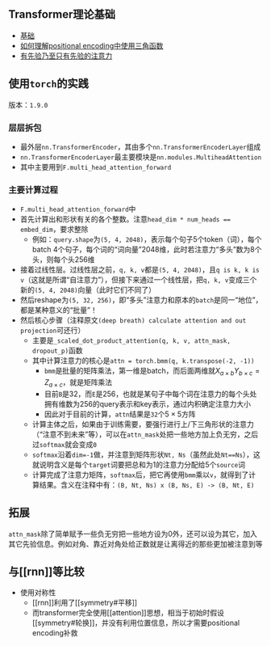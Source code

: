 ## Transformer理论基础
- [基础](https://blog.csdn.net/Tink1995/article/details/105080033)
- [如何理解positional encoding中使用三角函数](https://www.zhihu.com/question/347678607)
- [有先验乃至只有先验的注意力](https://zhuanlan.zhihu.com/p/459231092)
## 使用`torch`的实践
版本：`1.9.0`
### 层层拆包
- 最外层`nn.TransformerEncoder`，其由多个`nn.TransformerEncoderLayer`组成
- `nn.TransformerEncoderLayer`最主要模块是`nn.modules.MultiheadAttention`
- 其中主要用到`F.multi_head_attention_forward`
### 主要计算过程
- `F.multi_head_attention_forward`中
- 首先计算出和形状有关的各个整数。注意`head_dim * num_heads == embed_dim`，要求整除
  - 例如：`query.shape`为`(5, 4, 2048)`，表示每个句子5个token（词），每个batch 4个句子，每个词的“词向量”2048维，此时若注意力“多头”数为8个头，则每个头256维
- 接着过线性层。过线性层之前，`q, k, v`都是`(5, 4, 2048)`，且`q is k, k is v`（这就是所谓“自注意力”），但接下来通过一个线性层，把`q, k, v`变成三个新的`(5, 4, 2048)`向量（此时它们不同了）
- 然后reshape为`(5, 32, 256)`，即“多头”注意力和原本的`batch`是同一“地位”，都是某种意义的“批量”！
- 然后核心步骤（注释原文`(deep breath) calculate attention and out projection`可还行）
  - 主要是`_scaled_dot_product_attention(q, k, v, attn_mask, dropout_p)`函数
  - 其中计算注意力的核心是`attn = torch.bmm(q, k.transpose(-2, -1))`
    - `bmm`是批量的矩阵乘法，第一维是batch，而后面两维就$X_{a\times b}Y_{b\times c} = Z_{a\times c}$，就是矩阵乘法
    - 目前`B`是32，而`E`是256，也就是某句子中每个词在注意力的每个头处拥有维数为256的query表示和key表示，通过内积确定注意力大小
    - 因此对于目前的计算，`attn`结果是`32`个$5\times 5$方阵
  - 计算主体之后，如果由于训练需要，要强行进行上/下三角形状的注意力（“注意不到未来”等），可以在`attn_mask`处把一些地方加上负无穷，之后过`softmax`就会变成`0`
  - `softmax`沿着`dim=-1`做，并注意到矩阵形状`Nt, Ns`（虽然此处`Nt==Ns`），这就说明含义是每个`target`词要把总和为1的注意力分配给5个`source`词
  - 计算完成了注意力矩阵，`softmax`后，把它再使用`bmm`乘以`v`，就得到了计算结果。含义在注释中有：`(B, Nt, Ns) x (B, Ns, E) -> (B, Nt, E)`
## 拓展
`attn_mask`除了简单赋予一些负无穷把一些地方设为0外，还可以设为其它，加入其它先验信息。例如对角、靠近对角处给正数就是让离得近的那些更加被注意到等
## 与[[rnn]]等比较
- 使用对称性
  - [[rnn]]利用了[[symmetry#平移]]
  - 而transformer完全使用[[attention]]思想，相当于初始时假设[[symmetry#轮换]]，并没有利用位置信息，所以才需要positional encoding补救